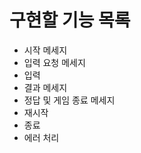 # 구현할 기능 목록

-   시작 메세지
-   입력 요청 메세지
-   입력
-   결과 메세지
-   정답 및 게임 종료 메세지
-   재시작
-   종료
-   에러 처리

